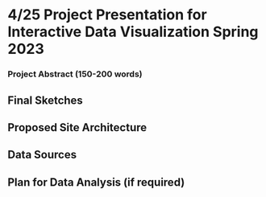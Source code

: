 # 4/25 Project Presentation for Interactive Data Visualization Spring 2023

### Project Abstract (150-200 words)

## Final Sketches

## Proposed Site Architecture

## Data Sources

## Plan for Data Analysis (if required)